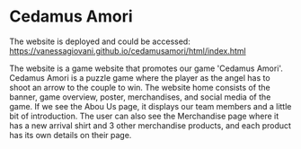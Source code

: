 # Cedamus Amori

The website is deployed and could be accessed: https://vanessagiovani.github.io/cedamusamori/html/index.html

The website is a game website that promotes our game 'Cedamus Amori'. Cedamus Amori is a puzzle game where the player as the angel has to shoot an arrow to the couple to win. The website home consists of the banner, game overview, poster, merchandises, and social media of the game. If we see the Abou Us page, it displays our team members and a little bit of introduction. The user can also see the Merchandise page where it has a new arrival shirt and 3 other merchandise products, and each product has its own details on their page.
